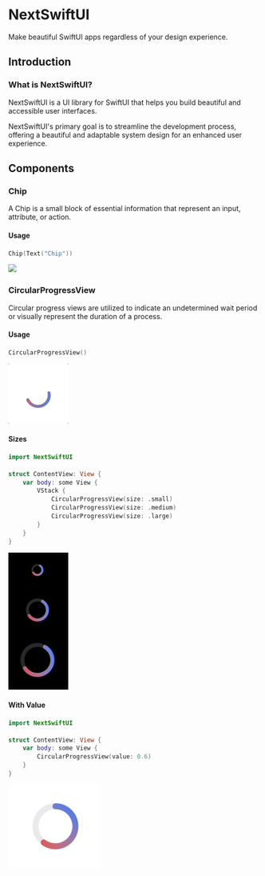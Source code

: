 # NextSwiftUI
Make beautiful SwiftUI apps regardless of your design experience.

## Introduction
### What is NextSwiftUI?
NextSwiftUI is a UI library for SwiftUI that helps you build beautiful and accessible user interfaces. 

NextSwiftUI's primary goal is to streamline the development process, offering a beautiful and adaptable system design for an enhanced user experience.

## Components
### Chip
A Chip is a small block of essential information that represent an input, attribute, or action.
#### Usage
```swift
Chip(Text("Chip"))
````
![](Docs/Assets/Chip/Usage.png)
### CircularProgressView
Circular progress views are utilized to indicate an undetermined wait period or visually represent the duration of a process.
#### Usage
```swift
CircularProgressView()
```
![](Docs/Assets/CircularProgressView/Usage.gif)
#### Sizes
```swift
import NextSwiftUI

struct ContentView: View {
    var body: some View {
        VStack {
            CircularProgressView(size: .small)
            CircularProgressView(size: .medium)
            CircularProgressView(size: .large)
        }
    }
}
```
![](Docs/Assets/CircularProgressView/Sizes.gif)
#### With Value
```swift
import NextSwiftUI

struct ContentView: View {
    var body: some View {
        CircularProgressView(value: 0.6)
    }
}
```
![](Docs/Assets/CircularProgressView/With%20Value.png)

